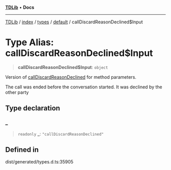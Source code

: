 [**TDLib**](../../../../../../README.md) • **Docs**

***

[TDLib](../../../../../../modules.md) / [index](../../../../../README.md) / [types](../../../README.md) / [default](../README.md) / callDiscardReasonDeclined$Input

# Type Alias: callDiscardReasonDeclined$Input

> **callDiscardReasonDeclined$Input**: `object`

Version of [callDiscardReasonDeclined](callDiscardReasonDeclined.md) for method parameters.

The call was ended before the conversation started. It was declined by the other party

## Type declaration

### \_

> `readonly` **\_**: `"callDiscardReasonDeclined"`

## Defined in

dist/generated/types.d.ts:35905
